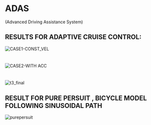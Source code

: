 # ADAS
(Advanced Driving Assistance System)


## RESULTS FOR ADAPTIVE CRUISE CONTROL:

![CASE1-CONST_VEL](https://github.com/user-attachments/assets/cf8e535d-8cbd-4a8f-be10-0afffd340627)
#
![CASE2-WITH ACC](https://github.com/user-attachments/assets/e9143cd9-8661-4470-bd5f-cf6a31fb4430)
#
![t3_final](https://github.com/user-attachments/assets/e3ce9748-b319-44a3-b90e-441231572faa)

## RESULT FOR PURE PERSUIT , BICYCLE MODEL FOLLOWING SINUSOIDAL PATH

![purepersuit](https://github.com/user-attachments/assets/48c20b53-e521-4bbd-8715-9f760bd788d3)
